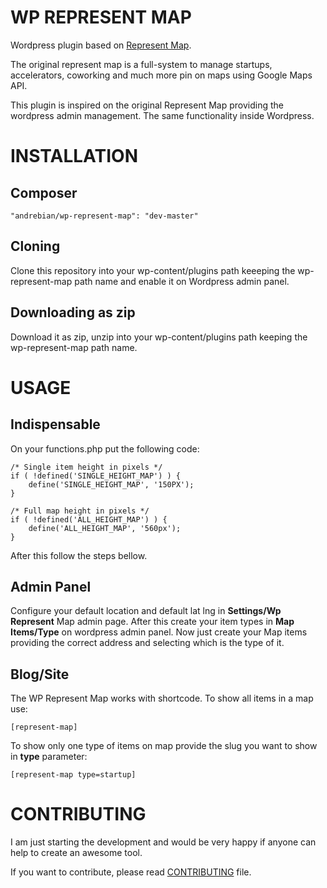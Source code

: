 WP REPRESENT MAP
================

Wordpress plugin based on [Represent Map][1].

The original represent map is a full-system to manage startups, accelerators, coworking and much more pin on maps using Google Maps API.

This plugin is inspired on the original Represent Map providing 
the wordpress admin management. The same functionality inside Wordpress.


INSTALLATION
==========

Composer
--------

    "andrebian/wp-represent-map": "dev-master"

Cloning
------
 Clone this repository into your wp-content/plugins path keeeping the wp-represent-map path name and enable it on Wordpress admin panel.
 
Downloading as zip
-----------------

Download it as zip, unzip into your wp-content/plugins path keeping the wp-represent-map path name.

USAGE
======

Indispensable
--------------
On your functions.php put the following code:

    /* Single item height in pixels */
    if ( !defined('SINGLE_HEIGHT_MAP') ) {
        define('SINGLE_HEIGHT_MAP', '150PX');
    }

    /* Full map height in pixels */
    if ( !defined('ALL_HEIGHT_MAP') ) {
        define('ALL_HEIGHT_MAP', '560px');
    }

After this follow the steps bellow.

Admin Panel
----------
Configure your default location and default lat lng in **Settings/Wp Represent** Map admin page. After this create your item types in **Map Items/Type** on wordpress admin panel. Now just create your Map items providing the correct address and selecting which is the type of it.

Blog/Site
---------

The WP Represent Map works with shortcode. To show all items in a map use:

    [represent-map]
    
    
To show only one type of items on map provide the slug you want to show in **type** parameter:

    [represent-map type=startup]
    

CONTRIBUTING
=============

I am just starting the development and would be very happy if anyone 
can help to create an awesome tool.

If you want to contribute, please read [CONTRIBUTING][2] file.


  [1]: https://github.com/abenzer/represent-map
  [2]: https://github.com/andrebian/wp-represent-map/blob/master/CONTRIBUTING.md